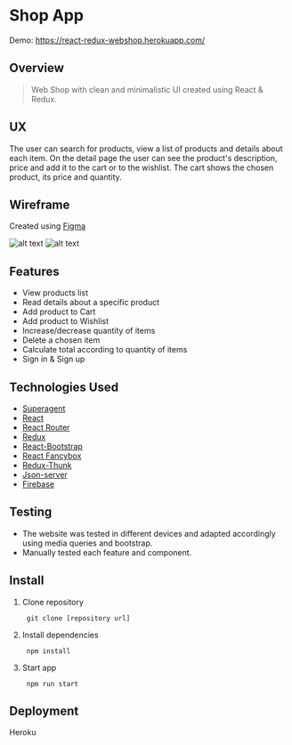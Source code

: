 # Shop App  
Demo: https://react-redux-webshop.herokuapp.com/

## Overview

>Web Shop with clean and minimalistic UI created using React & Redux.

## UX

The user can search for products, view a list of products and details about each item. On the detail page the user can see the product's description, price and add it to the cart or to the wishlist. The cart shows the chosen product, its price and quantity.

## Wireframe

Created using [Figma](https://figma.com)

![alt text](https://i.postimg.cc/8zmqr1Kp/Untitled-1.png)
![alt text](https://i.postimg.cc/G2w7MVS7/Untitled-2.png)



## Features

* View products list
* Read details about a specific product
* Add product to Cart
* Add product to Wishlist
* Increase/decrease quantity of items
* Delete a chosen item
* Calculate total according to quantity of items
* Sign in & Sign up

## Technologies Used

* [Superagent](https://visionmedia.github.io/superagent/)
* [React](https://reactjs.org/)
* [React Router](https://reacttraining.com/react-router/web/guides/quick-start)
* [Redux](https://redux.js.org/)
* [React-Bootstrap](https://react-bootstrap.github.io/)
* [React Fancybox](https://github.com/gianglevan94/react-fancybox)
* [Redux-Thunk](https://github.com/reduxjs/redux-thunk)
* [Json-server](https://github.com/typicode/json-server)
* [Firebase](https://firebase.google.com/)

## Testing

* The website was tested in different devices and adapted accordingly using media queries and bootstrap.
* Manually tested each feature and component.

## Install

1. Clone repository

        git clone [repository url]
        
2. Install dependencies

        npm install
        
3. Start app

        npm run start

## Deployment

Heroku
